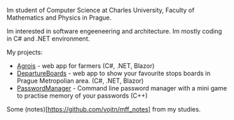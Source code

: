 Im student of Computer Science at Charles University, Faculty of Mathematics and Physics in Prague.

Im interested in software engeeneering and architecture. Im mostly coding in C# and .NET environment.

My projects:
- [Agrois](https://gitlab.mff.cuni.cz/teaching/nprg045/peskova/rp-snop) - web app for farmers (C#, .NET, Blazor)
- [DepartureBoards](https://github.com/vojtn/DepartureBoards) - web app to show your favourite stops boards in Prague Metropolian area. (C#, .NET, Blazor)
- [PasswordManager](https://github.com/vojtn/PasswordManager) - Command line password manager with a mini game to practise memory of your passwords (C++)
  

Some (notes)[https://github.com/vojtn/mff_notes] from my studies.

<!--
**vojtn/vojtn** is a ✨ _special_ ✨ repository because its `README.md` (this file) appears on your GitHub profile.

Here are some ideas to get you started:

- 🔭 I’m currently working on ...
- 🌱 I’m currently learning ...
- 👯 I’m looking to collaborate on ...
- 🤔 I’m looking for help with ...
- 💬 Ask me about ...
- 📫 How to reach me: ...
- 😄 Pronouns: ...
- ⚡ Fun fact: ...
-->
